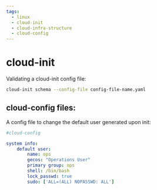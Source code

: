 ```yaml
---
tags:
  - linux
  - cloud-init
  - cloud-infra-structure
  - cloud-config
---
```

# cloud-init

Validating a cloud-init config file:
```bash
cloud-init schema --config-file config-file-name.yaml
```

## cloud-config files:

A config file to change the default user generated upon init:
```yaml
#cloud-config

system info:
	default user:
		name: ops 
		gecos: "Operations User"
		primary group: ops 
		shell: /bin/bash 
		lock_passwd: true
		sudo: ['ALL=(ALL) NOPASSWD: ALL']
```
